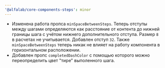 ```yaml
---
'@alfalab/core-components-steps': minor
---
```


- Изменена работа пропса `minSpaceBetweenSteps`. Теперь отступы между шагами определяются как расстояние от контента до нижней границы шага с учётом нижнего дополнительного отступа. Размер `8` в расчетах не учитывается. Добавлен отступ `32`. Также `minSpaceBetweenSteps` теперь никак не влияет на работу компонента в горизонтальном расположении.
- Добавлен пропс `completedDashColor` с помощью которого можно переопределить цвет "тире" выполенного шага.

